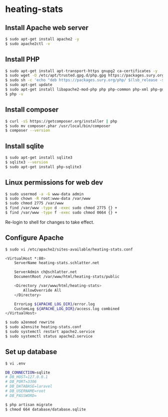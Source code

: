 # heating-stats

## Install Apache web server

```bash
$ sudo apt-get install apache2 -y
$ sudo apache2ctl -v
```

## Install PHP

```bash
$ sudo apt-get install apt-transport-https gnupg2 ca-certificates -y
$ sudo wget -O /etc/apt/trusted.gpg.d/php.gpg https://packages.sury.org/php/apt.gpg
$ sudo sh -c 'echo "deb https://packages.sury.org/php/ $(lsb_release -sc) main" > /etc/apt/sources.list.d/php.list'
$ sudo apt-get update
$ sudo apt-get install libapache2-mod-php php php-common php-xml php-gd php8.0-opcache php-mbstring php-tokenizer php-json php-bcmath php-zip unzip curl php-curl -y
$ php -v
```

## Install composer

```bash
$ curl -sS https://getcomposer.org/installer | php
$ sudo mv composer.phar /usr/local/bin/composer
$ composer --version
```

## Install sqlite

```bash
$ sudo apt-get install sqlite3
$ sqlite3 --version
$ sudo apt-get install php-sqlite3
```

## Linux permissions for web dev

```bash
$ sudo usermod -a -G www-data admin
$ sudo chown -R root:www-data /var/www
$ sudo chmod 2775 /var/www
$ find /var/www -type d -exec sudo chmod 2775 {} +
$ find /var/www -type f -exec sudo chmod 0664 {} +
```

Re-login to shell for changes to take effect.

## Configure Apache

```bash
$ sudo vi /etc/apache2/sites-available/heating-stats.conf

<VirtualHost *:80>
    ServerName heating-stats.schlatter.net

    ServerAdmin ch@schlatter.net
    DocumentRoot /var/www/html/heating-stats/public

    <Directory /var/www/html/heating-stats>
    	AllowOverride All
    </Directory>

    ErrorLog ${APACHE_LOG_DIR}/error.log
    CustomLog ${APACHE_LOG_DIR}/access.log combined
</VirtualHost>
```

```bash
$ sudo a2enmod rewrite
$ sudo a2ensite heating-stats.conf
$ sudo systemctl restart apache2.service 
$ sudo systemctl status apache2.service 
```

## Set up database

```bash
$ vi .env

DB_CONNECTION=sqlite
# DB_HOST=127.0.0.1
# DB_PORT=3306
# DB_DATABASE=laravel
# DB_USERNAME=root
# DB_PASSWORD=

$ php artisan migrate
$ chmod 664 database/database.sqlite 

